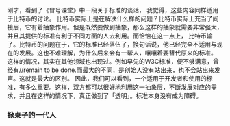 刚才，看到了《冒号课堂》中一段关于标准的谈话， 我觉得，这些内容同样适用于比特币的讨论。
比特币实际上是在解决什么样的问题？比特币实际上充当了间接层，它有着抽象作用。但是既然要做到抽象，那么这样的抽象就需要非常强大，并且其提供的标准有利于不同方面的人去利用。而恰恰在这一点上， 比特币输了。比特币的问题在于，它的标准已经落伍了，换句话说，他已经完全不适用与现在的发展。这也不难理解，为什么后来会有一帮人，嚷嚷着要替代原来的标准。
这样的情况，其实在其他领域也出现过。例如早先的W3C标准，便不够满意，曾经有//remain to be done.而最大的不同，是创始人没有站出来，也不会站出来发声。这就是最大的区别。
因此，我们可以看到，一个适用于开发者和使用的标准，有多么重要。这样，双方都可以很好地利用这一抽象层，不断发展对应的需求，并且在这样的情况下，真正做到了「透明」。标准本身没有成为障碍。


### 掀桌子的一代人

